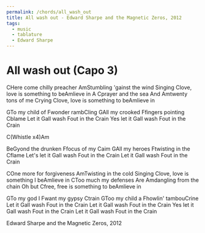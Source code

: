 ```yaml
---
permalink: /chords/all_wash_out
title: All wash out - Edward Sharpe and the Magnetic Zeros, 2012
tags:
  - music
  - tablature
  - Edward Sharpe
---
```


<h1>All wash out (Capo 3)</h1>
<div class="song">
    <p class="verse">
        <span class="line"><span class="chord">C</span>Here come chilly preacher</span>
        <span class="line"><span class="chord">Am</span>Stumbling 'gainst the wind</span>
        <span class="line">Singing <span class="chord">C</span>love, love is something to be<span class="chord">Am</span>lieve in</span>
        <span class="line">A <span class="chord">C</span>prayer and the sea</span>
        <span class="line">And <span class="chord">Am</span>twenty tons of me</span>
        <span class="line">Crying <span class="chord">C</span>love, love is something to be<span class="chord">Am</span>lieve in</span>
    </p>
    <p class="chorus">
        <span class="line"><span class="chord">G</span>To my child of <span class="chord">F</span>wonder ramb<span class="chord">C</span>ling</span>
        <span class="line"><span class="chord">G</span>All my crooked <span class="chord">F</span>fingers pointing <span class="chord">C</span>blame</span>
        <span class="line">Let it <span class="chord">G</span>all wash <span class="chord">F</span>out in the <span class="chord">C</span>rain</span>
        <span class="line">Yes let it <span class="chord">G</span>all wash <span class="chord">F</span>out in the <span class="chord">C</span>rain</span>
    </p>
    <p class="verse">
        <span class="line"><span class="chord">C</span>(Whistle x4)<span class="chord">Am</span></span>
    </p>
    <p class="chorus">
        <span class="line">Be<span class="chord">G</span>yond the drunken <span class="chord">F</span>focus of my <span class="chord">C</span>aim</span>
        <span class="line"><span class="chord">G</span>All my heroes <span class="chord">F</span>twisting in the <span class="chord">C</span>flame</span>
        <span class="line">Let's let it <span class="chord">G</span>all wash <span class="chord">F</span>out in the <span class="chord">C</span>rain</span>
        <span class="line">Let it <span class="chord">G</span>all wash <span class="chord">F</span>out in the <span class="chord">C</span>rain</span>
    </p>
    <p class="verse">
        <span class="line"><span class="chord">C</span>One more for forgiveness</span>
        <span class="line"><span class="chord">Am</span>Twisting in the cold</span>
        <span class="line">Singing <span class="chord">C</span>love, love is something I be<span class="chord">Am</span>lieve in</span>
        <span class="line"><span class="chord">C</span>Too much my defenses</span>
        <span class="line">Are <span class="chord">Am</span>dangling from the chain</span>
        <span class="line">Oh but <span class="chord">C</span>free, free is something to be<span class="chord">Am</span>lieve in</span>
    </p>
    <p class="chorus">
        <span class="line"><span class="chord">G</span>To my god I <span class="chord">F</span>want my gypsy <span class="chord">C</span>train</span>
        <span class="line"><span class="chord">G</span>Too my child a <span class="chord">F</span>howlin' tambou<span class="chord">C</span>rine</span>
        <span class="line">Let it <span class="chord">G</span>all wash <span class="chord">F</span>out in the <span class="chord">C</span>rain</span>
        <span class="line">Let it <span class="chord">G</span>all wash <span class="chord">F</span>out in the <span class="chord">C</span>rain</span>
        <span class="line">Yes let it <span class="chord">G</span>all wash <span class="chord">F</span>out in the <span class="chord">C</span>rain</span>
        <span class="line">Let it <span class="chord">G</span>all wash <span class="chord">F</span>out in the <span class="chord">C</span>rain</span>
    </p>
</div>

<footer>
    <p class="artist">Edward Sharpe and the Magnetic Zeros, 2012</p>
</footer>
